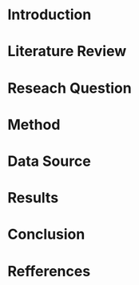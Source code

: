 
# Introduction

# Literature Review

# Reseach Question

# Method

# Data Source

# Results

# Conclusion

# Refferences
